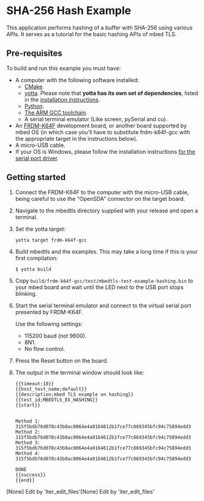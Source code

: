 # SHA-256 Hash Example

This application performs hashing of a buffer with SHA-256 using various APIs. It serves as a tutorial for the basic hashing APIs of mbed TLS.

## Pre-requisites

To build and run this example you must have:

* A computer with the following software installed:
  * [CMake](http://www.cmake.org/download/).
  * [yotta](https://github.com/ARMmbed/yotta). Please note that **yotta has its own set of dependencies**, listed in the [installation instructions](http://armmbed.github.io/yotta/#installing-on-windows).
  * [Python](https://www.python.org/downloads/).
  * [The ARM GCC toolchain](https://launchpad.net/gcc-arm-embedded).
  * A serial terminal emulator (Like screen, pySerial and cu).
* An [FRDM-K64F](http://developer.mbed.org/platforms/FRDM-K64F/) development board, or another board supported by mbed OS (in which case you'll have to substitute frdm-k64f-gcc with the appropriate target in the instructions below).
* A micro-USB cable.
* If your OS is Windows, please follow the installation instructions [for the serial port driver](https://developer.mbed.org/handbook/Windows-serial-configuration).

## Getting started

1. Connect the FRDM-K64F to the computer with the micro-USB cable, being careful to use the "OpenSDA" connector on the target board.

2. Navigate to the mbedtls directory supplied with your release and open a terminal.

3. Set the yotta target:

    ```
    yotta target frdm-k64f-gcc
    ```

4. Build mbedtls and the examples. This may take a long time if this is your first compilation:

    ```
    $ yotta build
    ```

5. Copy `build/frdm-k64f-gcc/test/mbedtls-test-example-hashing.bin` to your mbed board and wait until the LED next to the USB port stops blinking.

6. Start the serial terminal emulator and connect to the virtual serial port presented by FRDM-K64F. 

	Use the following settings:

	* 115200 baud (not 9600).
	* 8N1.
	* No flow control. 

7. Press the Reset button on the board.

8. The output in the terminal window should look like:

    ```
    {{timeout;10}}
    {{host_test_name;default}}
    {{description;mbed TLS example on hashing}}
    {{test_id;MBEDTLS_EX_HASHING}}
    {{start}}


    Method 1: 315f5bdb76d078c43b8ac0064e4a0164612b1fce77c869345bfc94c75894edd3
    Method 2: 315f5bdb76d078c43b8ac0064e4a0164612b1fce77c869345bfc94c75894edd3
    Method 3: 315f5bdb76d078c43b8ac0064e4a0164612b1fce77c869345bfc94c75894edd3
    Method 4: 315f5bdb76d078c43b8ac0064e4a0164612b1fce77c869345bfc94c75894edd3

    DONE
    {{success}}
    {{end}}
    ```
[None] Edit by 'iter_edit_files'[None] Edit by 'iter_edit_files'